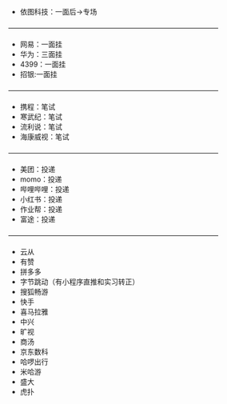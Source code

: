 * 依图科技：一面后->专场

——————————————————————————————
* 网易：一面挂
* 华为：三面挂
* 4399：一面挂
* 招银:一面挂

——————————————————————————————
* 携程：笔试
* 寒武纪：笔试
* 流利说：笔试
* 海康威视：笔试

——————————————————————————————
* 美团：投递
* momo：投递
* 哔哩哔哩：投递
* 小红书：投递
* 作业帮：投递
* 富途：投递

——————————————————————————————
* 云从
* 有赞
* 拼多多
* 字节跳动（有小程序直推和实习转正）
* 搜狐畅游
* 快手
* 喜马拉雅
* 中兴
* 旷视
* 商汤
* 京东数科
* 哈啰出行
* 米哈游
* 盛大
* 虎扑
